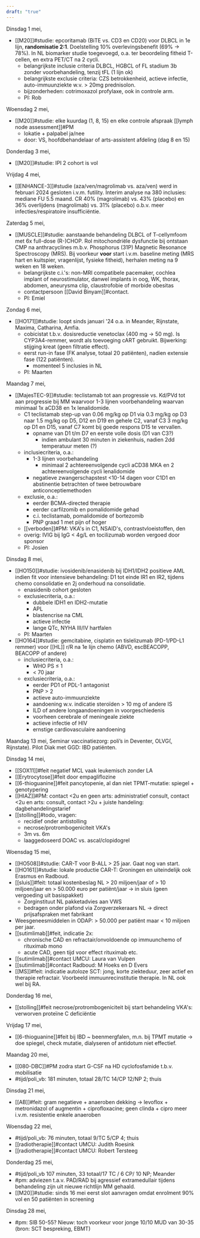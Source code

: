 ```yaml
---
draft: "true"
---
```


Dinsdag 1 mei,
-  [[M20]]#studie: epcoritamab (BiTE vs. CD3 en CD20) voor DLBCL in 1e lijn, **randomisatie 2:1**. Doelstelling 10% overlevingsbenefit (69% → 78%). In NL biomarker studie toegevoegd, o.a. ter beoordeling fitheid T-cellen, en extra PET/CT na 2 cycli. 
	- belangrijkste inclusie criteria DLBCL, HGBCL of FL stadium 3b zonder voorbehandeling, tenzij tFL (1 lijn ok)
	- belangrijkste exclusie criteria: CZS betrokkenheid, actieve infectie, auto-immuunziekte w.v. > 20mg prednisolon.
	- bijzonderheden: cotrimoxazol profylaxe, ook in controle arm.
	- PI: Rob

Woensdag 2 mei,
- [[M20]]#studie: elke kuurdag (1, 8, 15) en elke controle afspraak [[lymph node assessment]]#PM
	- lokatie + palpabel ja/nee
	- door: VS, hoofdbehandelaar of arts-assistent afdeling (dag 8 en 15)

Donderdag 3 mei,
- [[M20]]#studie: IPI 2 cohort is vol

Vrijdag 4 mei,
- [[ENHANCE-3]]#studie (aza/ven/magrolimab vs. aza/ven) werd in februari 2024 gesloten i.v.m. futility. Interim analyse na 380 inclusies: mediane FU 5.5 maand. CR 40% (magrolimab) vs. 43% (placebo) en 36% overlijdens (magrolimab) vs. 31% (placebo) o.b.v. meer infecties/respiratoire insufficiëntie.

Zaterdag 5 mei,
- [[MUSCLE]]#studie: aanstaande behandeling DLBCL of T-cellymfoom met 6x full-dose (R-)CHOP. Rol mitochondriële dysfunctie bij ontstaan CMP na anthracyclines m.b.v. Phosphorus (31P) Magnetic Resonance Spectroscopy (MRS). Bij voorkeur **voor** start i.v.m. baseline meting (MRS hart en kuitspier, vragenlijst, fysieke fitheid), herhalen meting na 9 weken en 18 weken. 
	- belangrijkste c.i.'s: non-MRI compatibele pacemaker, cochlea implant of neurostimulator, danwel implants in oog, WK, thorax, abdomen, aneurysma clip, claustrofobie of morbide obesitas 
	- contactpersoon [[David Binyam]]#contact.
	- PI: Emiel

Zondag 6 mei,
- [[HO171]]#studie: loopt sinds januari '24 o.a. in Meander, Rijnstate, Maxima, Catharina, Amfia. 
	- cobicistat t.b.v. dosisreductie venetoclax (400 mg → 50 mg). Is CYP3A4-remmer, wordt als toevoeging cART gebruikt. Bijwerking: stijging kreat (geen filtratie effect).
	- eerst run-in fase (FK analyse, totaal 20 patiënten), nadien extensie fase (122 patiënten). 
		- momenteel 5 inclusies in NL
	- PI: Maarten

Maandag 7 mei,
- [[MajesTEC-9]]#studie: teclistamab tot aan progressie vs. Kd/PVd tot aan progressie bij MM waarvoor 1-3 lijnen voorbehandeling waarvan minimaal 1x aCD38 en 1x lenalidomide.
	- C1 teclistamab step-up van 0.06 mg/kg op D1 via 0.3 mg/kg op D3 naar 1.5 mg/kg op D5, D12 en D19 en gehele C2, vanaf C3 3 mg/kg op D1 en D15, vanaf C7 komt bij goede respons D15 te vervallen.
		- opname van D1 t/m D7 en eerste volle dosis (D1 van C3?)
			- indien ambulant 30 minuten in ziekenhuis, nadien 2dd temperatuur meten (?)
	- inclusiecriteria, o.a.:
		- 1-3 lijnen voorbehandeling
			- minimaal 2 achtereenvolgende cycli aCD38 MKA en 2 achtereenvolgende cycli lenalidomide
		- negatieve zwangerschapstest <10-14 dagen voor C1D1 en abstinentie betrachten of twee betrouwbare anticonceptiemethoden
	- exclusie, o.a.:
		- eerder BCMA-directed therapie
		- eerder carfilzomib en pomalidomide gehad
		- c.i. teclistamab, pomalidomide of bortezomib
		- PNP graad 1 met pijn of hoger
	- [[verboden]]#PM: VKA's in C1, NSAID's, contrastvloeistoffen, den 
	- overig: IVIG bij IgG < 4g/L en tocilizumab worden vergoed door sponsor
	- PI: Josien

Dinsdag 8 mei,
- [[HO150]]#studie: ivosidenib/enasidenib bij IDH1/IDH2 positieve AML indien fit voor intensieve  behandeling: D1 tot einde IR1 en IR2, tijdens chemo consolidatie en 2j onderhoud na consolidatie.
	- enasidenib cohort gesloten
	- exclusiecriteria, o.a.:
		- dubbele IDH1 en IDH2-mutatie
		- APL
		- blastencrise na CML
		- actieve infectie
		- lange QTc, NYHA III/IV hartfalen
	- PI: Maarten
- [[HO164]]#studie: gemcitabine, cisplatin en tislelizumab (PD-1/PD-L1 remmer) voor [[HL]] r/R na 1e lijn chemo (ABVD, escBEACOPP, BEACOPP of andere)
	- inclusiecriteria, o.a.:
		- WHO PS $\leq$ 1
		- \< 70 jaar
	- exclusiecriteria, o.a.:
		- eerder PD1 of PDL-1 antagonist
		- PNP > 2
		- actieve auto-immuunziekte
		- aandoening w.v. indicatie steroïden > 10 mg of andere IS
		- ILD of andere longaandoeningen in voorgeschiedenis
		- voorheen cerebrale of meningeale ziekte
		- actieve infectie of HIV
		- ernstige cardiovasculaire aandoening

Maandag 13 mei,
Seminar vaccinatiezorg: poli’s in Deventer, OLVG(, Rijnstate). Pilot Diak met GGD: IBD patiënten. 

Dinsdag 14 mei,
- [[SOX11]]#feit negatief MCL vaak leukemisch zonder LA
- [[Erytrocytose]]#feit door empagliflozine
- [[6-thioguanine]]#feit pancytopenie, al dan niet TPMT-mutatie: spiegel + genotypering
- [[HIAZ]]#PM: contact <2u en geen arts: administratief consult, contact <2u en arts: consult, contact >2u + juiste handeling: dagbehandelingstarief
- [[stolling]]#todo, vragen: 
	- recidief onder antistolling
	- necrose/protrombogeniciteit VKA's
	- 3m vs. 6m
	- laaggedoseerd DOAC vs. ascal/clopidogrel

Woensdag 15 mei,
- [[HO508]]#studie: CAR-T voor B-ALL > 25 jaar. Gaat nog van start.
- [[HO161]]#studie: lokale productie CAR-T: Groningen en uiteindelijk ook Erasmus en Radboud.
- [[sluis]]#feit: totaal kostenbeslag NL > 20 miljoen/jaar of > 10 miljoen/jaar en > 50.000 euro per patiënt/jaar → in sluis (geen vergoeding uit basispakket)
	- Zorginstituut NL pakketadvies aan VWS
	- bedragen onder plafond via Zorgverzekeraars NL → direct prijsafspraken met fabrikant
- Weesgeneesmiddelen in ODAP: > 50.000 per patiënt maar < 10 miljoen per jaar. 
- [[sutimlimab]]#feit, indicatie 2x: 
	- chronische CAD en refractair/onvoldoende op immuunchemo of rituximab mono
	- acute CAD, geen tijd voor effect rituximab etc.
- [[sutimlimab]]#contact UMCU: Laura van Vulpen
- [[sutimlimab]]#contact Radboud: M Hoeks en D Evers
- [[MS]]#feit: indicatie autoloze SCT: jong, korte ziekteduur, zeer actief en therapie refractair. Voorbeeld immuunrecinstitutie therapie. In NL ook wel bij RA. 

Donderdag 16 mei,
- [[stolling]]#feit necrose/protrombogeniciteit bij start behandeling VKA's: verworven proteïne C deficiëntie

Vrijdag 17 mei,
- [[6-thioguanine]]#feit bij IBD ~ beenmergfalen, m.n. bij TPMT mutatie → doe spiegel, check mutatie, dialyseren of antidotum niet effectief.

Maandag 20 mei,
- [[080-DBC]]#PM zodra start G-CSF na HD cyclofosfamide t.b.v. mobilisatie
- #tijd/poli_vb: 181 minuten, totaal 28/TC 14/CP 12/NP 2; thuis

Dinsdag 21 mei,
- [[AB]]#feit: gram negatieve + anaeroben dekking → levoflox + metronidazol of augmentin + ciprofloxacine; geen clinda + cipro meer i.v.m. resistentie enkele anaeroben

Woensdag 22 mei,
- #tijd/poli_vb: 76 minuten, totaal 9/TC 5/CP 4; thuis
- [[radiotherapie]]#contact UMCU: Judith Roesink
- [[radiotherapie]]#contact UMCU: Robert Tersteeg

Donderdag 25 mei,
- #tijd/poli_vb 107 minuten, 33 totaal/17 TC / 6 CP/ 10 NP; Meander
- #pm: adviezen t.a.v. PAD/RAD bij agressief extramedullair tijdens behandeling zijn uit nieuwe richtlijn MM gehaald.
- [[M20]]#studie: sinds 16 mei eerst slot aanvragen omdat enrolment 90% vol en 50 patiënten in screening

Dinsdag 28 mei,
- #pm: SIB 50-55? Nieuw: toch voorkeur voor jonge 10/10 MUD van 30-35 (bron: SCT bespreking, EBMT)
